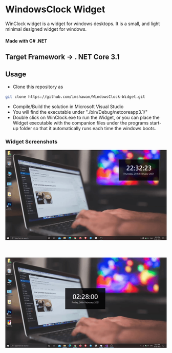 # WindowsClock Widget

WinClock widget is a widget for windows desktops. It is a small, and light minimal designed widget for windows.

#### Made with C# .NET
## Target Framework -> . NET Core 3.1

## Usage
* Clone this repository as 
```bash
git clone https://github.com/imshawan/WindowsClock-Widget.git
```
* Compile/Build the solution in Microsoft Visual Studio
* You will find the executable under "./bin/Debug/netcoreapp3.1/"
* Double click on WinClock.exe to run the Widget, or you can place the Widget executable with the companion files under the programs start-up folder so that it automatically runs each time the windows boots.

### Widget Screenshots
<p align="center">
  <img src="/src/screen.gif"> <br> <br> <br> <br>
  <img src="/src/screen2.gif">
</p>
